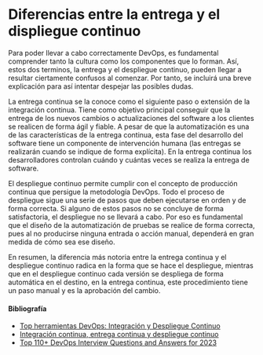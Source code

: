 # Diferencias entre la entrega y el displiegue continuo

Para poder llevar a cabo correctamente DevOps, es fundamental comprender tanto la cultura como los componentes que lo forman. Así, estos dos terminos, la entrega y el despliegue continuo, pueden llegar a resultar ciertamente confusos al comenzar. Por tanto, se incluirá una breve explicación para así intentar despejar las posibles dudas.

La entrega continua se la conoce como el siguiente paso o extensión de la integración continua. Tiene como objetivo principal conseguir que la entrega de los nuevos cambios o actualizaciones del software a los clientes se realicen de forma ágil y fiable. A pesar de que la automatización es una de las características de la entrega continua, esta fase del desarrollo del software tiene un componente de intervención humana (las entregas se realizarán cuando se indique de forma explícita). En la entrega continua los desarrolladores controlan cuándo y cuántas veces se realiza la entrega de software.

El despliegue continuo permite cumplir con el concepto de producción continua que persigue la metodología DevOps. Todo el proceso de despliegue sigue una serie de pasos que deben ejecutarse en orden y de forma correcta. Si alguno de estos pasos no se concluye de forma satisfactoria, el despliegue no se llevará a cabo. Por eso es fundamental que el diseño de la automatización de pruebas se realice de forma correcta, pues al no producirse ninguna entrada o acción manual, dependerá en gran medida de cómo sea ese diseño.

En resumen, la diferencia más notoria entre la entrega continua y el despliegue continuo radica en la forma que se hace el despliegue, mientras que en el despliegue continuo cada versión se despliega de forma automática en el destino, en la entrega continua, este procedimiento tiene un paso manual y es la aprobación del cambio.

#### Bibliografía
- [Top herramientas DevOps: Integración y Despliegue Continuo](https://openwebinars.net/blog/top-herramientas-devops-integracion-y-despliegue-continuo/#:~:text=La%20diferencia%20m%C3%A1s%20notoria%20entre,es%20la%20aprobaci%C3%B3n%20del%20cambio.)
- [Integración continua, entrega continua y despliegue continuo](https://www.ilimit.com/blog/integracion-continua-entrega-continua-despliegue-continuo/)
- [Top 110+ DevOps Interview Questions and Answers for 2023](https://www.simplilearn.com/tutorials/devops-tutorial/devops-interview-questions)